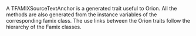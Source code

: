 A TFAMIXSourceTextAnchor is a generated trait useful to Orion. All the methods are also generated from the instance variables of the corresponding famix class. The use links between the Orion traits follow the hierarchy of the Famix classes. 